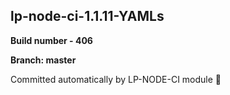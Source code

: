 ## lp-node-ci-1.1.11-YAMLs

**Build number - 406**

**Branch: master**

 Committed automatically by LP-NODE-CI module :rocket: